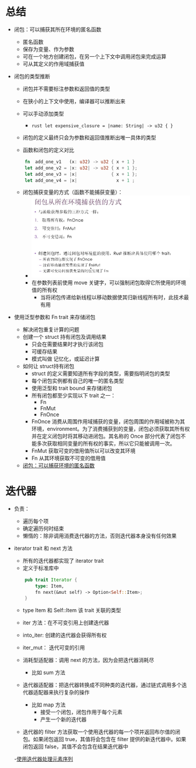 # 总结

- 闭包：可以捕获其所在环境的匿名函数
    - 匿名函数
    - 保存为变量、作为参数
    - 可在一个地方创建闭包，在另一个上下文中调用闭包来完成运算
    - 可从其定义的作用域捕获值

- 闭包的类型推断
    - 闭包并不需要标注参数和返回值的类型
    - 在狭小的上下文中使用，编译器可以推断出来
    - 可以手动添加类型
        - ```rust let expensive_closure = |name: String| -> u32 { } ```
    - 闭包的定义最终只会为参数和返回值推断出唯一具体的类型

    - 函数和闭包的定义对比
    ```rust
        fn  add_one_v1   (x: u32) -> u32 { x + 1 }
        let add_one_v2 = |x: u32| -> u32 { x + 1 };
        let add_one_v3 = |x|             { x + 1 };
        let add_one_v4 = |x|               x + 1 ;
    ```

    - 闭包捕获变量的方式（函数不能捕获变量）：
        - ![avatar](closure_var.png)
        - 在参数列表前使用 move 关键字，可以强制闭包取得它所使用的环境值的所有权
            - 当将闭包传递给新线程以移动数据使其归新线程所有时，此技术最有用

- 使用泛型参数和 Fn trait 来存储闭包
    - 解决闭包重复计算的问题
    - 创建一个 struct 持有闭包及调用结果
        - 只会在需要结果时才执行该闭包
        - 可缓存结果
        - 模式叫做 记忆化，或延迟计算
    - 如何让 struct持有闭包
        - struct 的定义需要知道所有字段的类型，需要指明闭包的类型
        - 每个闭包实例都有自己的唯一的匿名类型
        - 使用泛型和 trait bound 来存储闭包
        - 所有闭包都至少实现以下 trait 之一：
            - Fn
            - FnMut
            - FnOnce
        - FnOnce 消费从周围作用域捕获的变量，闭包周围的作用域被称为其 环境，environment。为了消费捕获到的变量，闭包必须获取其所有权并在定义闭包时将其移动进闭包。其名称的 Once 部分代表了闭包不能多次获取相同变量的所有权的事实，所以它只能被调用一次。
        - FnMut 获取可变的借用值所以可以改变其环境
        - Fn 从其环境获取不可变的借用值
    - [闭包：可以捕获环境的匿名函数](https://github.com/endruz/kulolo/blob/main/%E7%BC%96%E7%A8%8B%E8%AF%AD%E8%A8%80/Rust/1-Rust%E7%A8%8B%E5%BA%8F%E8%AE%BE%E8%AE%A1%E8%AF%AD%E8%A8%80/13.Rust%20%E4%B8%AD%E7%9A%84%E5%87%BD%E6%95%B0%E5%BC%8F%E8%AF%AD%E8%A8%80%E5%8A%9F%E8%83%BD%EF%BC%9A%E8%BF%AD%E4%BB%A3%E5%99%A8%E4%B8%8E%E9%97%AD%E5%8C%85/13.1-%E9%97%AD%E5%8C%85%EF%BC%9A%E5%8F%AF%E4%BB%A5%E6%8D%95%E8%8E%B7%E7%8E%AF%E5%A2%83%E7%9A%84%E5%8C%BF%E5%90%8D%E5%87%BD%E6%95%B0.md#%E9%87%8D%E6%9E%84%E4%BD%BF%E7%94%A8%E9%97%AD%E5%8C%85%E5%82%A8%E5%AD%98%E4%BB%A3%E7%A0%81)

# 迭代器
- 负责：
    - 遍历每个项
    - 确定遍历何时结束
    - 懒惰的：除非调用消费迭代器的方法，否则迭代器本身没有任何效果

- iterator trait 和 next 方法
    - 所有的迭代器都实现了 iterator trait
    - 定义于标准库中
    ```Rust  
        pub trait Iterator {
            type: Item,
            fn next(&mut self) -> Option<Self::Item>;
        }
    ```
    - type Item 和 Self::Item 该 trait 关联的类型

    - iter 方法：在不可变引用上创建迭代器
    - into_iter: 创建的迭代器会获得所有权
    - iter_mut： 迭代可变的引用

    - 消耗型适配器：调用 next 的方法，因为会把迭代器消耗尽
        - 比如 sum 方法
    - 迭代器适配器：把迭代器转换成不同种类的迭代器，通过链式调用多个迭代器适配器来执行复杂的操作
        - 比如 map 方法
            - 接受一个闭包，闭包作用于每个元素
            - 产生一个新的迭代器


    - 迭代器的 filter 方法获取一个使用迭代器的每一个项并返回布尔值的闭包。如果闭包返回 true，其值将会包含在 filter 提供的新迭代器中。如果闭包返回 false，其值不会包含在结果迭代器中

    -[使用迭代器处理元素序列](https://github.com/endruz/kulolo/blob/main/%E7%BC%96%E7%A8%8B%E8%AF%AD%E8%A8%80/Rust/1-Rust%E7%A8%8B%E5%BA%8F%E8%AE%BE%E8%AE%A1%E8%AF%AD%E8%A8%80/13.Rust%20%E4%B8%AD%E7%9A%84%E5%87%BD%E6%95%B0%E5%BC%8F%E8%AF%AD%E8%A8%80%E5%8A%9F%E8%83%BD%EF%BC%9A%E8%BF%AD%E4%BB%A3%E5%99%A8%E4%B8%8E%E9%97%AD%E5%8C%85/13.2-%E4%BD%BF%E7%94%A8%E8%BF%AD%E4%BB%A3%E5%99%A8%E5%A4%84%E7%90%86%E5%85%83%E7%B4%A0%E5%BA%8F%E5%88%97.md)
